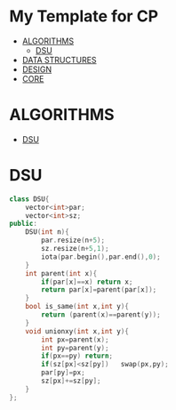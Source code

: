 # My Template for CP

- [ALGORITHMS](#ALGORITHMS)
  - [DSU](#DSU)
- [DATA STRUCTURES](#DATASTRUCTURES)
- [DESIGN](#DESIGN)
- [CORE](#CORE)

# ALGORITHMS

- [DSU](#DSU)

# DSU
``` C++
class DSU{
    vector<int>par;
    vector<int>sz;
public:
    DSU(int n){
        par.resize(n+5);
        sz.resize(n+5,1);
        iota(par.begin(),par.end(),0);
    }
    int parent(int x){
        if(par[x]==x) return x;
        return par[x]=parent(par[x]);
    }
    bool is_same(int x,int y){
        return (parent(x)==parent(y));
    }
    void unionxy(int x,int y){
        int px=parent(x);
        int py=parent(y);
        if(px==py) return;
        if(sz[px]<sz[py])   swap(px,py);
        par[py]=px;
        sz[px]+=sz[py];
    }
};
```
